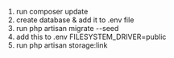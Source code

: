 



1. run composer update
2. create database & add it to .env file
3. run php artisan migrate --seed
4. add this to .env FILESYSTEM_DRIVER=public
5. run php artisan storage:link
